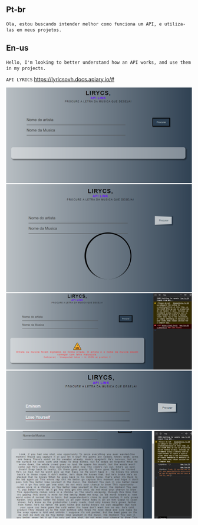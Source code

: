 ## Pt-br

    Ola, estou buscando intender melhor como funciona um API, e utiliza-las em meus projetos.

## En-us

    Hello, I'm looking to better understand how an API works, and use them in my projects.

`API LYRICS`
https://lyricsovh.docs.apiary.io/#

![](./imgReadMe/01.png)
![](./imgReadMe/02.png)
![](./imgReadMe/03.png)
![](./imgReadMe/04.png)
![](./imgReadMe/05.png)
